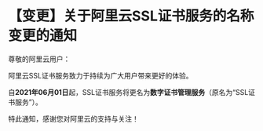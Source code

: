 # 【变更】关于阿里云SSL证书服务的名称变更的通知

尊敬的阿里云用户：

阿里云SSL证书服务致力于持续为广大用户带来更好的体验。

自**2021年06月01日**起，SSL证书服务将更名为**数字证书管理服务**（原名为“SSL证书服务”）。

特此通知，感谢您对阿里云的支持与关注！

